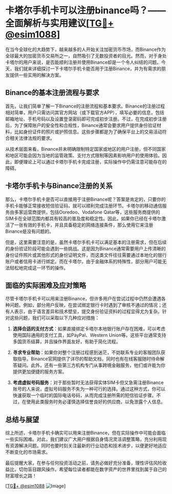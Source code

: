 # 卡塔尔手机卡可以注册binance吗？——全面解析与实用建议[[TG💪+ @esim1088](https://t.me/s/esim1088)]

在当今全球化的大趋势下，越来越多的人开始关注加密货币市场，而Binance作为全球最大的加密货币交易所之一，自然吸引了无数投资者的目光。然而，对于身处卡塔尔的用户来说，是否能顺利注册并使用Binance却是一个令人纠结的问题。今天，我们就来详细探讨一下卡塔尔手机卡能否用于注册Binance，并为有需求的朋友提供一些实用的解决方案。

## Binance的基本注册流程与要求

首先，让我们简单了解一下Binance的注册流程和基本要求。Binance的注册过程相对简单，用户只需访问其官方网站（或下载官方APP），填写必要的信息，包括邮箱地址、手机号码以及设置登录密码即可完成初步注册。不过，在完成初步注册后，为了保障账户的安全性和合规性，Binance通常会要求用户提供身份验证材料，比如身份证件的照片或护照信息。这些步骤都是为了确保平台上的交易活动符合相关法律法规的要求。

从技术层面来看，Binance并未明确限制特定国家或地区的用户注册，但不同国家和地区可能会因为当地的监管政策、支付方式限制等因素影响用户的使用体验。因此，即便理论上可以通过卡塔尔手机卡完成注册，实际操作中仍需注意可能存在的障碍。

## 卡塔尔手机卡与Binance注册的关系

那么，卡塔尔手机卡是否可以直接用于注册Binance呢？答案是肯定的，只要你的手机卡能够正常接收短信验证码，就可以顺利完成注册环节。卡塔尔的移动通信服务由多家运营商提供，包括Ooredoo、Vodafone Qatar等，这些服务商提供的SIM卡在全球范围内都具有较高的普及度和稳定性。因此，如果你已经在卡塔尔激活了一张有效的手机卡，并且具备稳定的网络连接条件，那么使用它来注册Binance是没有问题的。

但是，这里需要注意的是，虽然卡塔尔手机卡可以满足基本的注册需求，但在后续的身份验证阶段可能会遇到一些挑战。这是因为Binance通常需要用户上传清晰的身份证件照片或其他形式的身份证明文件，而这类文件往往需要通过本地化的银行账户或者信用卡进行绑定。而在卡塔尔，由于金融体系的特殊性，部分用户可能无法轻松地完成这一环节的操作。

## 面临的实际困难及应对策略

尽管卡塔尔手机卡可以用来注册Binance，但许多用户在尝试过程中仍然会遭遇各种问题。例如，部分用户反映，在尝试绑定银行卡时遇到了审核不通过的情况；还有人表示，由于语言差异和技术壁垒，提交身份验证资料的过程显得尤为复杂。针对这些问题，我们可以采取以下几种应对措施：

1. **选择合适的支付方式**：如果直接绑定卡塔尔本地银行账户存在困难，可以考虑使用国际通用的支付工具，如PayPal、Western Union等。这些平台通常支持多国货币结算，并且操作界面友好，有助于简化流程。

2. **寻求专业帮助**：如果你对整个注册过程感到迷茫，不妨联系专业的客服团队获取指导。Binance官网提供了详尽的帮助文档，同时也有在线客服随时待命解答疑问。此外，还有一些第三方机构专门从事跨境金融服务，他们或许能为你提供更加便捷的服务方案。

3. **考虑虚拟号码服务**：对于那些暂时无法获得实体SIM卡但又急需注册Binance账号的人来说，虚拟号码服务不失为一种可行的选择。通过这种方式，你可以快速获取一个临时的国际电话号码，从而完成注册所需的短信验证步骤。不过，在使用此类服务时务必谨慎选择信誉良好的供应商，以免泄露个人信息。

## 总结与展望

综上所述，卡塔尔手机卡确实可以用来注册Binance，但在实际操作中可能会面临一些实际困难。对此，我们建议广大用户根据自身情况灵活调整策略，充分利用现有资源解决问题。同时也要时刻关注最新的行业动态和技术进步，以便更好地适应不断变化的市场需求。

最后提醒大家，在参与任何投资活动之前，请务必做好充分准备，理性评估风险收益比，切勿盲目跟风操作。希望每位读者都能在数字资产的世界里找到属于自己的财富增长之路！

[[TG💪+ @esim1088](https://t.me/s/esim1088) ![Image](https://i.postimg.cc/4NQfJmqS/Snipaste-2025-05-13-00-14-12.png)]